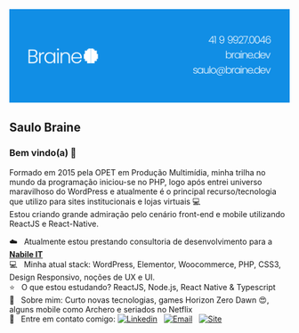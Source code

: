 <img width="auto" src="https://github.com/saulobraine/saulobraine/blob/master/banner.png">

## Saulo Braine

### Bem vindo(a) 👋
Formado em 2015 pela OPET em Produção Multimídia, minha trilha no mundo da programação iniciou-se no PHP, logo após entrei universo maravilhoso do WordPress e atualmente é o principal recurso/tecnologia que utilizo para sites institucionais e lojas virtuais :computer: <br/>
Estou criando grande admiração pelo cenário front-end e mobile utilizando ReactJS e React-Native.

 :cloud:  &nbsp; Atualmente estou prestando consultoria de desenvolvimento para a [**Nabile IT**](https://nabile.dev)
 <br/> :computer: &nbsp; Minha atual stack: WordPress, Elementor, Woocommerce, PHP, CSS3, Design Responsivo, noções de UX e UI.
 <br/> :star: &nbsp; O que estou estudando? ReactJS, Node.js, React Native & Typescript
 <br/> 💬  &nbsp; Sobre mim: Curto novas tecnologias, games Horizon Zero Dawn :heart_eyes:, alguns mobile como Archero e seriados no Netflix
 <br/> :email: &nbsp; Entre em contato comigo: [![Linkedin](https://img.shields.io/badge/-Saulo&nbsp;Braine-blue?style=flat-square&logo=Linkedin&logoColor=white&link=https://www.linkedin.com/in/saulobraine/)](https://www.linkedin.com/in/saulobraine/) 
&nbsp;
[![Email](https://img.shields.io/badge/-saulo@braine.dev-c14438?style=flat-square&logo=minutemailer&logoColor=white&link=mailto:saulo@braine.dev)](mailto:saulo@braine.dev)
&nbsp;
[![Site](https://img.shields.io/badge/-braine.dev-118EE5?style=flat-square&logo=wordpress&logoColor=white&link=https://braine.dev)](https://braine.dev)

